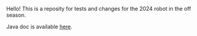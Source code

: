 Hello!
This is a reposity for tests and changes for the 2024 robot in the off season. 

Java doc is available [here](https://roboblazers7617.github.io/2024Robot-Post-Season/).
